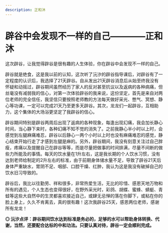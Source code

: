 ```yaml
---
description: 正和沐
---
```


# 辟谷中会发现不一样的自己————正和沐

这次辟谷，让我觉得辟谷是很有趣的人生体验，你在辟谷中会发现不一样的自己。

辟谷就是绝食，这是我以前的认知，这次听了沅汐的辟谷指导课后，对辟谷有了一定程度的认识后，我选择了21天辟谷。自从发出21天辟谷消息后从始至终我没有怀疑和动摇过，辟谷期间虽然经历了家人的反对甚至抗议以及返病的各种病痛，但丝毫没有减弱我的信心，对第一次体验辟谷的我来说，这份坚定，首先是来自对两位老师的完全信任，我坚信只要按照老师教的方法每天做好采光、憋气、冥想、静心等功课，一定可以完成21天乃至更多天辟谷。其次，龙龙们一起辟谷，互相助力，这个集体的大场浴更坚定了我辟谷的信心。

辟谷期间特别是辟谷两周后出现了返病的各种现象，每逢出现幻痛，我会加长静心时间，当心静下来时，各种幻痛不知不觉的消失了。之前我静心半小时以上时，会感觉到左腿麻痛难忍，辟谷以后静心一两个小时以上时也没有麻痛难忍的感觉，静心结束开始行走了才感到左腿是麻的。另外，辟谷期间，我没有刻意关注过自己胖瘦，疼痛以及提醒自己在辟谷等等，而是尽量把做事的时间排满，尽量不间断的做些力所能及的事情。每天的饮水量在1升左右，这是我长期的个人饮水习惯，没有达到老师给制定的2升左右的标准，由于前期身体储水量不足，导致了辟谷21天后身体严重缺水，胃阴不足、咽部、口腔干燥、红肿，我认为这是我没有破掉自己的饮水旧习导致的。

辟谷后，我比以往勤劳、祥和很多，非常热爱生活，无比的珍惜、感恩天地万物和所有的遇见，个人生态也变得很好，在野外采光时，彩鸽、胡蝶、蜜蜂、蜻蜓、青蛙等这些大自然中的生灵都喜欢接近自己，或肆无忌惮的落在你脚下，或粘在你的脸上身上，久久不肯离去，真的很有趣！这次我辟谷25天，感恩两位老师，感谢所有龙龙！

**◎ 沅汐点评：辟谷期间饮水达到标准是务必的，足够的水可以帮助身体转换、代谢，当然，还要配合达标的中和功法。只要认真对待，辟谷一定会顺利完成。**

